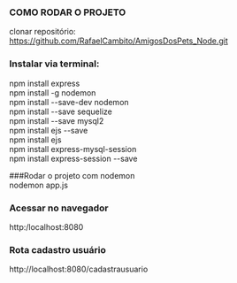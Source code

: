 ### COMO RODAR O PROJETO  
clonar repositório: https://github.com/RafaelCambito/AmigosDosPets_Node.git

### Instalar via terminal:  
npm install express  
npm install -g nodemon  
npm install --save-dev nodemon  
npm install --save sequelize  
npm install --save mysql2  
npm install ejs --save  
npm install ejs  
npm install express-mysql-session  
npm install express-session --save  

###Rodar o projeto com nodemon   
nodemon app.js  

### Acessar no navegador  
http:/localhost:8080  

### Rota cadastro usuário  
http://localhost:8080/cadastrausuario  

